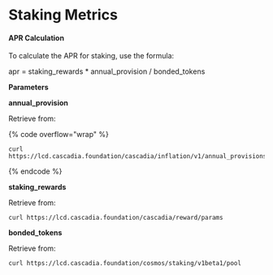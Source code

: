 # Staking Metrics

#### **APR Calculation**

To calculate the APR for staking, use the formula:

apr = staking\_rewards \* annual\_provision / bonded\_tokens



**Parameters**

**annual\_provision**

Retrieve from:

{% code overflow="wrap" %}
```
curl https://lcd.cascadia.foundation/cascadia/inflation/v1/annual_provisions
```
{% endcode %}



**staking\_rewards**

Retrieve from:

```
curl https://lcd.cascadia.foundation/cascadia/reward/params
```



**bonded\_tokens**

Retrieve from:

```
curl https://lcd.cascadia.foundation/cosmos/staking/v1beta1/pool
```
